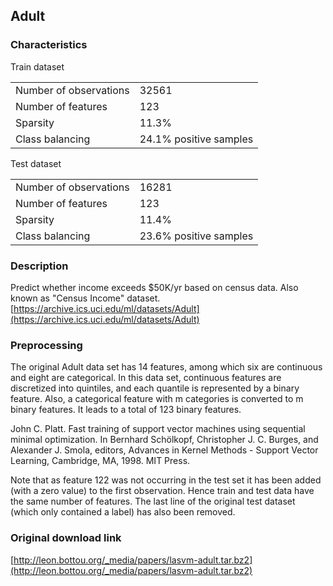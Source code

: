 ## Adult

### Characteristics

Train dataset
<table>
    <tr> <td>Number of observations</td> <td>32561</td> </tr>
    <tr> <td>Number of features</td> <td>123</td> </tr>
    <tr> <td>Sparsity</td> <td>11.3%</td> </tr>
    <tr> <td>Class balancing</td> <td>24.1% positive samples</td> </tr>
</table>

Test dataset
<table>
    <tr> <td>Number of observations</td> <td>16281</td> </tr>
    <tr> <td>Number of features</td> <td>123</td> </tr>
    <tr> <td>Sparsity</td> <td>11.4%</td> </tr>
    <tr> <td>Class balancing</td> <td>23.6% positive samples</td> </tr>
</table>

### Description

Predict whether income exceeds $50K/yr based on census data. Also known 
as "Census Income" dataset.
[https://archive.ics.uci.edu/ml/datasets/Adult](https://archive.ics.uci.edu/ml/datasets/Adult)

### Preprocessing
The original Adult data set has 14 features, among which six are continuous and 
eight are categorical. In this data set, continuous features are discretized 
into quintiles, and each quantile is represented by a binary feature. Also, 
a categorical feature with m categories is converted to m binary features. It
leads to a total of 123 binary features. 

John C. Platt. 
Fast training of support vector machines using sequential minimal optimization. 
In Bernhard Schölkopf, Christopher J. C. Burges, and 
Alexander J. Smola, editors, Advances in Kernel Methods - 
Support Vector Learning, Cambridge, MA, 1998. MIT Press.

Note that as feature 122 was not occurring in the test set it has been added 
(with a zero value) to the first observation. Hence train and test data have 
the same number of features. The last line of the original test dataset 
(which only contained a label) has also been removed.

### Original download link
[http://leon.bottou.org/_media/papers/lasvm-adult.tar.bz2](http://leon.bottou.org/_media/papers/lasvm-adult.tar.bz2)